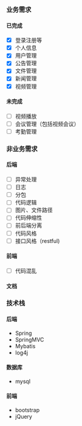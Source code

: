 ### 业务需求
#### 已完成
- [x] 登录注册等
- [x] 个人信息
- [x] 用户管理
- [x] 公告管理
- [x] 文件管理
- [x] 新闻管理
- [x] 视频管理
#### 未完成
- [ ] 视频播放
- [ ] 会议管理（包括视频会议）
- [ ] 考勤管理

### 非业务需求
#### 后端
- [ ] 异常处理
- [ ] 日志
- [ ] 分包
- [ ] 代码逻辑
- [ ] 图片、文件路径
- [ ] 代码伸缩性
- [ ] 前后端分离
- [ ] 代码风格
- [ ] 接口风格（restful)
#### 前端
- [ ] 代码混乱
#### 文档

### 技术栈
#### 后端
- Spring
- SpringMVC
- Mybatis
- log4j
#### 数据库
- mysql
#### 前端
- bootstrap
- jQuery


